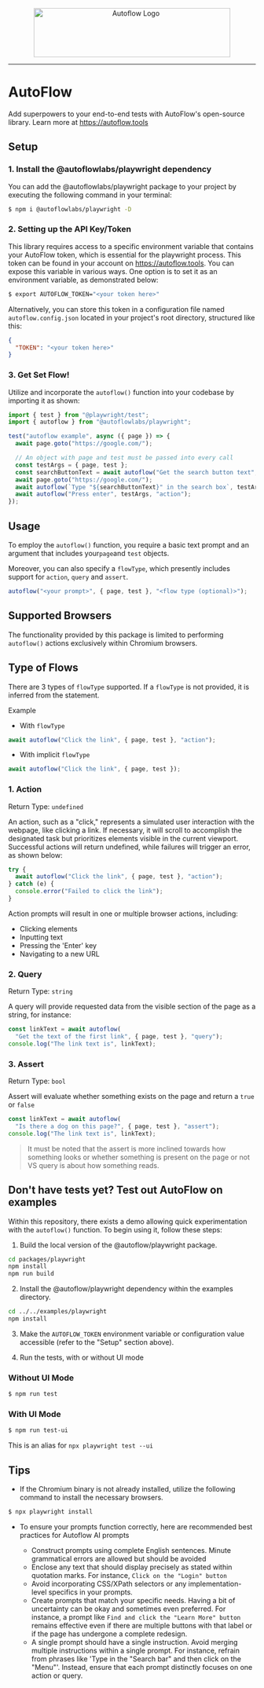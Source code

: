 <div align="center">
  <picture>
    <source
      srcset="https://github.com/AutoFlowLabs/autoflow/assets/40566635/6cc95ead-0fea-49f9-b58d-cc5d4720c0fe"
      media="(prefers-color-scheme: dark)"
      alt="Autoflow Logo"
      height="100" width="400"
    />
    <img
      src="https://github.com/AutoFlowLabs/autoflow/assets/40566635/5592e09e-eea8-4c93-9051-c47b1f55495e"
      alt="Autoflow Logo"
      height="100" width="400"
    />
  </picture>
</div>

---
# AutoFlow

Add superpowers to your end-to-end tests with AutoFlow's open-source library. Learn more at https://autoflow.tools

## Setup

### 1. Install the @autoflowlabs/playwright dependency

You can add the @autoflowlabs/playwright package to your project by executing the following command in your terminal:

```sh
$ npm i @autoflowlabs/playwright -D
```


### 2. Setting up the API Key/Token
This library requires access to a specific environment variable that contains your AutoFlow token, which is essential for the playwright process. This token can be found in your account on https://autoflow.tools. You can expose this variable in various ways. One option is to set it as an environment variable, as demonstrated below:

 ```sh
 $ export AUTOFLOW_TOKEN="<your token here>"
 ```

Alternatively, you can store this token in a configuration file named `autoflow.config.json` located in your project's root directory, structured like this:

 ```json
 {
   "TOKEN": "<your token here>"
 }
 ```

### 3. Get Set Flow!

Utilize and incorporate the `autoflow()` function into your codebase by importing it as shown:

```ts
import { test } from "@playwright/test";
import { autoflow } from "@autoflowlabs/playwright";

test("autoflow example", async ({ page }) => {
  await page.goto("https://google.com/");

  // An object with page and test must be passed into every call
  const testArgs = { page, test };
  const searchButtonText = await autoflow("Get the search button text", testArgs, "query");
  await page.goto("https://google.com/");
  await autoflow(`Type "${searchButtonText}" in the search box`, testArgs, "action");
  await autoflow("Press enter", testArgs, "action");
});
```

## Usage

To employ the `autoflow()` function, you require a basic text prompt and an argument that includes your`page`and `test` objects. 

Moreover, you can also specify a `flowType`, which presently includes support for `action`, `query` and `assert`.

```ts
autoflow("<your prompt>", { page, test }, "<flow type (optional)>");
```

## Supported Browsers

The functionality provided by this package is limited to performing `autoflow()` actions exclusively within Chromium browsers.

## Type of Flows

There are 3 types of `flowType` supported. If a `flowType` is not provided, it is inferred from the statement.

Example 
- With `flowType`
```ts
await autoflow("Click the link", { page, test }, "action");
```

- With implicit `flowType`
```ts
await autoflow("Click the link", { page, test });
```


### 1. Action
Return Type: `undefined`

An action, such as a "click," represents a simulated user interaction with the webpage, like clicking a link. If necessary, it will scroll to accomplish the designated task but prioritizes elements visible in the current viewport. Successful actions will return undefined, while failures will trigger an error, as shown below:

```ts
try {
  await autoflow("Click the link", { page, test }, "action");
} catch (e) {
  console.error("Failed to click the link");
}
```

Action prompts will result in one or multiple browser actions, including:

- Clicking elements
- Inputting text
- Pressing the 'Enter' key
- Navigating to a new URL

### 2. Query
Return Type: `string`

A query will provide requested data from the visible section of the page as a string, for instance:

```ts
const linkText = await autoflow(
  "Get the text of the first link", { page, test }, "query");
console.log("The link text is", linkText);
```

### 3. Assert
Return Type: `bool`

Assert will evaluate whether something exists on the page and return a `true` or `false`

```ts
const linkText = await autoflow(
  "Is there a dog on this page?", { page, test }, "assert");
console.log("The link text is", linkText);
```


> It must be noted that the assert is more inclined towards how something looks or whether something is present on the page or not VS query is about how something reads.

## Don't have tests yet? Test out AutoFlow on examples

Within this repository, there exists a demo allowing quick experimentation with the `autoflow()` function. To begin using it, follow these steps:

1. Build the local version of the @autoflow/playwright package.

```sh
cd packages/playwright
npm install
npm run build
```

2. Install the @autoflow/playwright dependency within the examples directory.

```sh
cd ../../examples/playwright
npm install
```

3.  Make the `AUTOFLOW_TOKEN` environment variable or configuration value accessible (refer to the "Setup" section above).

4.  Run the tests, with or without UI mode

### Without UI Mode
```sh
$ npm run test
```


### With UI Mode
```sh
$ npm run test-ui
```
This is an alias for `npx playwright test --ui`

## Tips

- If the Chromium binary is not already installed, utilize the following command to install the necessary browsers.
```sh
$ npx playwright install
```


- To ensure your prompts function correctly, here are recommended best practices for Autoflow AI prompts

  - Construct prompts using complete English sentences. Minute grammatical errors are allowed but should be avoided
  - Enclose any text that should display precisely as stated within quotation marks. For instance, `Click on the "Login" button`
  - Avoid incorporating CSS/XPath selectors or any implementation-level specifics in your prompts.
  - Create prompts that match your specific needs. Having a bit of uncertainty can be okay and sometimes even preferred. For instance, a prompt like `Find and click the "Learn More" button` remains effective even if there are multiple buttons with that label or if the page has undergone a complete redesign.
  - A single prompt should have a single instruction. Avoid merging multiple instructions within a single prompt. For instance, refrain from phrases like 'Type in the "Search bar" and then click on the "Menu"'. Instead, ensure that each prompt distinctly focuses on one action or query.


